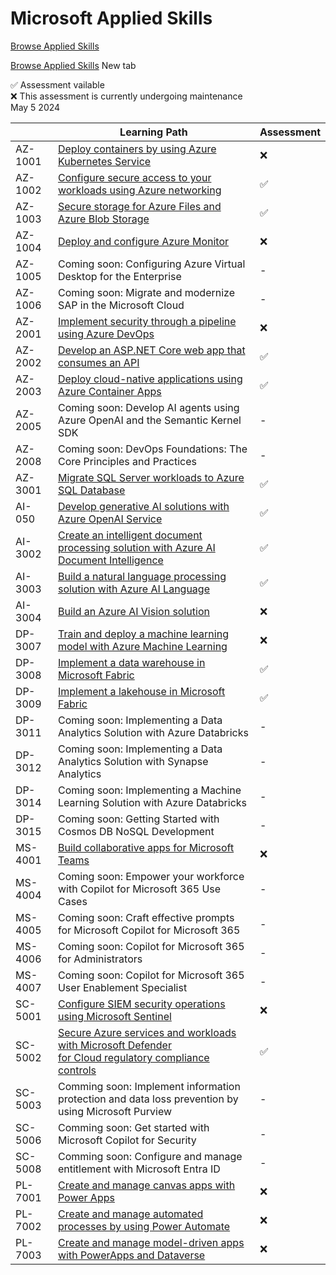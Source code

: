 # Microsoft Applied Skills

[Browse Applied Skills](https://learn.microsoft.com/en-us/credentials/browse/?credential_types=applied%20skills)

<a href="https://learn.microsoft.com/en-us/credentials/browse/?credential_types=applied%20skills" target="_blank">Browse Applied Skills</a> New tab


✅ Assessment vailable
<br>
❌ This assessment is currently undergoing maintenance 
<br>
May 5 2024

|          | Learning Path                                                                                                        | Assessment |
| -------- | -------------------------------------------------------------------------------------------------------------------- | ---------- |
| AZ-1001  | [Deploy containers by using Azure Kubernetes Service][1001 LP]                                                       | ❌ |
| AZ-1002  | [Configure secure access to your workloads using Azure networking][1002 LP]                                          | ✅ |
| AZ-1003  | [Secure storage for Azure Files and Azure Blob Storage][1003 LP]                                                     | ✅ |
| AZ-1004  | [Deploy and configure Azure Monitor][1004 LP]                                                                        | ❌ |
| AZ-1005  | Coming soon: Configuring Azure Virtual Desktop for the Enterprise                                                    | - |
| AZ-1006  | Coming soon: Migrate and modernize SAP in the Microsoft Cloud                                                        | - |
| AZ-2001  | [Implement security through a pipeline using Azure DevOps][2001 LP]                                                  | ❌ |
| AZ-2002  | [Develop an ASP.NET Core web app that consumes an API][2002 LP]                                                      | ✅ |
| AZ-2003  | [Deploy cloud-native applications using Azure Container Apps][2003 LP]                                               | ✅ |
| AZ-2005  | Coming soon: Develop AI agents using Azure OpenAI and the Semantic Kernel SDK                                        | - |
| AZ-2008  | Coming soon: DevOps Foundations: The Core Principles and Practices                                                   | - |
| AZ-3001  | [Migrate SQL Server workloads to Azure SQL Database][3001 LP]                                                        | ✅ |
| AI-050   | [Develop generative AI solutions with Azure OpenAI Service][050 LP]                                                  | ✅ |
| AI-3002  | [Create an intelligent document processing solution with Azure AI Document Intelligence][3002 LP]                    | ✅ |
| AI-3003  | [Build a natural language processing solution with Azure AI Language][3003 LP]                                       | ✅ |
| AI-3004  | [Build an Azure AI Vision solution][3004 LP]                                                                         | ❌ |
| DP-3007  | [Train and deploy a machine learning model with Azure Machine Learning][3007 LP]                                     | ❌ |
| DP-3008  | [Implement a data warehouse in Microsoft Fabric][3008 LP]                                                            | ✅ |
| DP-3009  | [Implement a lakehouse in Microsoft Fabric][3009 LP]                                                                 | ✅ |
| DP-3011  | Coming soon: Implementing a Data Analytics Solution with Azure Databricks                                            | - |
| DP-3012  | Coming soon: Implementing a Data Analytics Solution with Synapse Analytics                                           | - |
| DP-3014  | Coming soon: Implementing a Machine Learning Solution with Azure Databricks                                          | - |
| DP-3015  | Coming soon: Getting Started with Cosmos DB NoSQL Development                                                        | - |
| MS-4001  | [Build collaborative apps for Microsoft Teams][4001 LP]                                                              | ❌ |
| MS-4004  | Coming soon: Empower your workforce with Copilot for Microsoft 365 Use Cases                                         | - |
| MS-4005  | Coming soon: Craft effective prompts for Microsoft Copilot for Microsoft 365                                         | - |
| MS-4006  | Coming soon: Copilot for Microsoft 365 for Administrators                                                            | - |
| MS-4007  | Coming soon: Copilot for Microsoft 365 User Enablement Specialist                                                    | - |
| SC-5001  | [Configure SIEM security operations using Microsoft Sentinel][5001 LP]                                               | ❌ |
| SC-5002  | [Secure Azure services and workloads with Microsoft Defender <br> for Cloud regulatory compliance controls][5002 LP] | ✅ |
| SC-5003  | Comming soon: Implement information protection and data loss prevention by using Microsoft Purview                   | - |
| SC-5006  | Comming soon: Get started with Microsoft Copilot for Security                                                        | - |
| SC-5008  | Comming soon: Configure and manage entitlement with Microsoft Entra ID                                               | - |
| PL-7001  | [Create and manage canvas apps with Power Apps][7001 LP]                                                             | ❌ |
| PL-7002  | [Create and manage automated processes by using Power Automate][7002 LP]                                             | ❌ |
| PL-7003  | [Create and manage model-driven apps with PowerApps and Dataverse][7003 LP]                                          | ❌ |


[050 LP]:    https://learn.microsoft.com/en-us/credentials/applied-skills/develop-generative-ai-solutions-with-azure-openai-service/
[1001 LP]:   https://learn.microsoft.com/en-us/credentials/applied-skills/deploy-containers-by-using-azure-kubernetes-service/
[1002 LP]:   https://learn.microsoft.com/en-us/credentials/applied-skills/configure-secure-workloads-use-azure-virtual-networking/
[1003 LP]:   https://learn.microsoft.com/en-us/credentials/applied-skills/secure-storage-azure-files-azure-blob-storage/
[1004 LP]:   https://learn.microsoft.com/en-us/credentials/applied-skills/deploy-and-configure-azure-monitor/
[2001 LP]:   https://learn.microsoft.com/en-us/credentials/applied-skills/implement-security-through-pipeline-using-devops/
[2002 LP]:   https://learn.microsoft.com/en-us/credentials/applied-skills/develop-an-aspnet-core-web-app-that-consumes-an-api/
[2003 LP]:   https://learn.microsoft.com/en-us/credentials/applied-skills/deploy-cloud-native-apps-using-azure-container-apps/
[2005 LP]:   https://learn.microsoft.com/en-us/training/paths/develop-ai-agents-azure-open-ai-semantic-kernel-sdk/
[2008 LP]:   ./
[3001 LP]:   https://learn.microsoft.com/en-us/credentials/applied-skills/migrate-sql-workloads-azure-sql-database/
[3002 LP]:   https://learn.microsoft.com/en-us/credentials/applied-skills/create-intelligent-document-solution-azure-ai/
[3003 LP]:   https://learn.microsoft.com/en-us/credentials/applied-skills/build-natural-language-solution-azure-ai/
[3004 LP]:   https://learn.microsoft.com/en-us/credentials/applied-skills/build-azure-ai-vision-solution/
[3007 LP]:   https://learn.microsoft.com/en-us/credentials/applied-skills/train-and-deploy-a-machine-learning-model-with-azure-machine-learning/
[3008 LP]:   https://learn.microsoft.com/en-us/credentials/applied-skills/work-with-data-warehouses-using-microsoft-fabric/
[3009 LP]:   https://learn.microsoft.com/en-us/credentials/applied-skills/implement-lakehouse-microsoft-fabric/
[4001 LP]:   https://learn.microsoft.com/en-us/credentials/applied-skills/build-collaborative-apps-microsoft-teams/
[4004 LP]:   ./
[4005 LP]:   ./
[4006 LP]:   https://learn.microsoft.com/en-us/training/courses/ms-4006
[4007 LP]:   ./
[5001 LP]:   https://learn.microsoft.com/en-us/credentials/applied-skills/configure-siem-security-operations-using-microsoft-sentinel/
[5002 LP]:   https://learn.microsoft.com/en-us/credentials/applied-skills/secure-azure-services-and-workloads-with-microsoft-defender-for-cloud-regulatory-compliance-controls/
[5003 LP]:   ./
[5006 LP]:   ./
[5008 LP]:   ./
[7001 LP]:   https://learn.microsoft.com/en-us/credentials/applied-skills/create-manage-canvas-apps-power-apps/
[7002 LP]:   https://learn.microsoft.com/en-us/credentials/applied-skills/create-and-manage-automated-processes-with-power-automate/
[7003 LP]:   https://learn.microsoft.com/en-us/credentials/applied-skills/create-and-manage-model-driven-apps-with-power-apps-and-dataverse/   